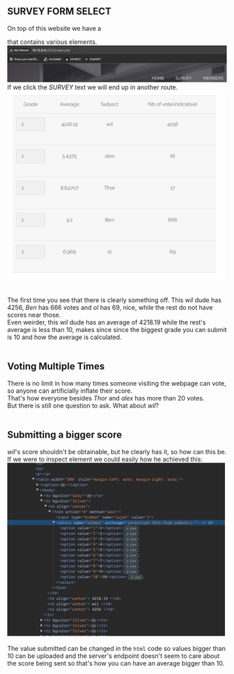 ## SURVEY FORM SELECT

On top of this website we have a <code><nav></code> that contains various elements.</br>
<img src="./imgs/1.png" width=800></br>
If we click the <i>SURVEY</i> text we will end up in another route.</br> 
<img src="./imgs/2.png" width=500></br></br>

The first time you see that there is clearly something off. This <i>wil</i> dude has 4256, <i>Ben</i> has 666 votes and <i>ol</i> has 69, nice, while the rest do not have scores near those.</br>
Even weirder, this <i>wil</i> dude has an average of 4218.19 while the rest's average is less than 10, makes since since the biggest grade you can submit is 10 and how the average is calculated.</br></br>

# Voting Multiple Times

There is no limit in how many times someone visiting the webpage can vote, so anyone can artificially inflate their score.</br>
That's how everyone besides <i>Thor</i> and <i>alex</i> has more than 20 votes.</br>
But there is still one question to ask. What about <i>wil</i>?</br></br>

# Submitting a bigger score

<i>wil</i>'s score shouldn't be obtainable, but he clearly has it, so how can this be. If we were to inspect element we could easily how he achieved this:</br>
<img src="./imgs/3.png" width=500></br></br>
The value submitted can be changed in the <code>html</code> code so values bigger than 10 can be uploaded and the server's endpoint doesn't seem to care about the score being sent so that's how you can have an average bigger than 10.</br>
